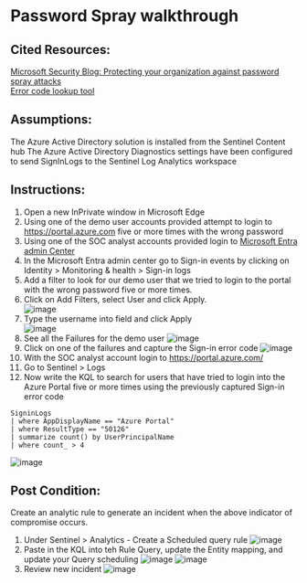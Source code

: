 # Password Spray walkthrough

## Cited Resources:
[Microsoft Security Blog: Protecting your organization against password spray attacks](https://www.microsoft.com/en-us/security/blog/2020/04/23/protecting-organization-password-spray-attacks/) <br />
[Error code lookup tool](https://login.microsoftonline.com/error)

## Assumptions:

The Azure Active Directory solution is installed from the Sentinel Content hub
The Azure Active Directory Diagnostics settings have been configured to send SignInLogs to the Sentinel Log Analytics workspace


## Instructions:
1. Open a new InPrivate window in Microsoft Edge
2. Using one of the demo user accounts provided attempt to login to https://portal.azure.com five or more times with the wrong password
3. Using one of the SOC analyst accounts provided login to [Microsoft Entra admin Center](https://entra.microsoft.com/)
4. In the Microsoft Entra admin center go to Sign-in events by clicking on Identity > Monitoring & health > Sign-in logs
5. Add a filter to look for our demo user that we tried to login to the portal with the wrong password five or more times.
6. Click on Add Filters, select User and click Apply.<br />
![image](https://github.com/Tungsten66/Scenarios/assets/40893034/8bd0cf43-72c3-4fd9-8ba8-f1dfb97b3b0f)
7. Type the username into field and click Apply <br />
![image](https://github.com/Tungsten66/Scenarios/assets/40893034/9f1ac69a-6adb-42dd-bfbf-f5708dbdc199)
8. See all the Failures for the demo user
![image](https://github.com/Tungsten66/Scenarios/assets/40893034/526964ef-a9fd-43dd-b89b-e525f23328aa)
9. Click on one of the failures and capture the Sign-in error code
![image](https://github.com/Tungsten66/Scenarios/assets/40893034/4ef8f046-1478-4a6c-b275-ffbc0148f561)
10. With the SOC analyst account login to https://portal.azure.com/
11. Go to Sentinel > Logs
12. Now write the KQL to search for users that have tried to login into the Azure Portal five or more times using the previously captured Sign-in error code
```console
SigninLogs
| where AppDisplayName == "Azure Portal"
| where ResultType == "50126"
| summarize count() by UserPrincipalName
| where count_ > 4
```
![image](https://github.com/Tungsten66/Scenarios/assets/40893034/3759eb42-095e-4446-a4ca-fbc66a302fe2)



## Post Condition:

Create an analytic rule to generate an incident when the above indicator of compromise occurs.

1. Under Sentinel > Analytics - Create a Scheduled query rule
![image](https://github.com/Tungsten66/Scenarios/assets/40893034/fb9ba7c7-4252-4003-91fd-2d2a16dda4fa)
2. Paste in the KQL into teh Rule Query,  update the Entity mapping, and update your Query scheduling
![image](https://github.com/Tungsten66/Scenarios/assets/40893034/55e7974b-26c5-4c9c-b977-f50f447bdc8a)
![image](https://github.com/Tungsten66/Scenarios/assets/40893034/a17621b0-193b-4fae-817d-6d5a22857f8f)
4. Review new incident
![image](https://github.com/Tungsten66/Scenarios/assets/40893034/c4d72e71-db17-4ec0-980c-980ba5010338)



